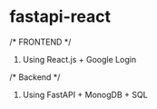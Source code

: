 # fastapi-react

/* FRONTEND */
1. Using React.js + Google Login

/* Backend */
1. Using FastAPI + MonogDB + SQL